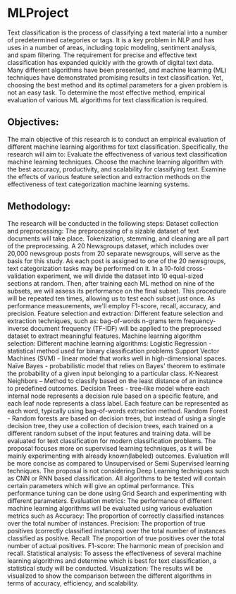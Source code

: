 # MLProject

Text classification is the process of classifying a text material into a number of predetermined categories or tags. It is a key problem in NLP and has uses in a number of areas, including topic modeling, sentiment analysis, and spam filtering. The requirement for precise and effective text classification has expanded quickly with the growth of digital text data. Many different algorithms have been presented, and machine learning (ML) techniques have demonstrated promising results in text classification. Yet, choosing the best method and its optimal parameters for a given problem is not an easy task. To determine the most effective method, empirical evaluation of various ML algorithms for text classification is required.


## Objectives:
The main objective of this research is to conduct an empirical evaluation of different machine learning algorithms for text classification. Specifically, the research will aim to:
Evaluate the effectiveness of various text classification machine learning techniques.
Choose the machine learning algorithm with the best accuracy, productivity, and scalability for classifying text.
Examine the effects of various feature selection and extraction methods on the effectiveness of text categorization machine learning systems.


## Methodology:
The research will be conducted in the following steps:
Dataset collection and preprocessing: The preprocessing of a sizable dataset of text documents will take place. Tokenization, stemming, and cleaning are all part of the preprocessing.
A 20 Newsgroups dataset, which includes over 20,000 newsgroup posts from 20 separate newsgroups, will serve as the basis for this study. As each post is assigned to one of the 20 newsgroups, text categorization tasks may be performed on it.
In a 10-fold cross-validation experiment, we will divide the dataset into 10 equal-sized sections at random. Then, after training each ML method on nine of the subsets, we will assess its performance on the final subset. This procedure will be repeated ten times, allowing us to test each subset just once. As performance measurements, we'll employ F1-score, recall, accuracy, and precision.
Feature selection and extraction: Different feature selection and extraction techniques, such as:
bag-of-words
n-grams 
term frequency-inverse document frequency (TF-IDF) 
will be applied to the preprocessed dataset to extract meaningful features.
Machine learning algorithm selection: Different machine learning algorithms: 
Logistic Regression - statistical method used for binary classification problems
Support Vector Machines (SVM) - linear model that works well in high-dimensional spaces.
Naïve Bayes - probabilistic model that relies on Bayes' theorem to estimate the probability of a given input belonging to a particular class.
K-Nearest Neighbors – Method to classify based on the least distance of an instance to predefined outcomes.
Decision Trees - tree-like model where each internal node represents a decision rule based on a specific feature, and each leaf node represents a class label. Each feature can be represented as each word, typically using bag-of-words extraction method.
Random Forest - Random forests are based on decision trees, but instead of using a single decision tree, they use a collection of decision trees, each trained on a different random subset of the input features and training data.
will be evaluated for text classification for modern classification problems.
The proposal focuses more on supervised learning techniques, as it will be mainly experimenting with already known(labeled) outcomes. Evaluation will be more concise as compared to Unsupervised or Semi Supervised learning techniques. 
The proposal is not considering Deep Learning techniques such as CNN or RNN based classification.
All algorithms to be tested will contain certain parameters which will give an optimal performance. This performance tuning can be done using Grid Search and experimenting with different parameters.
Evaluation metrics: The performance of different machine learning algorithms will be evaluated using various evaluation metrics such as 
Accuracy: The proportion of correctly classified instances over the total number of instances.
Precision: The proportion of true positives (correctly classified instances) over the total number of instances classified as positive.
Recall: The proportion of true positives over the total number of actual positives.
F1-score: The harmonic mean of precision and recall.
Statistical analysis: To assess the effectiveness of several machine learning algorithms and determine which is best for text classification, a statistical study will be conducted.
Visualization: The results will be visualized to show the comparison between the different algorithms in terms of accuracy, efficiency, and scalability.
